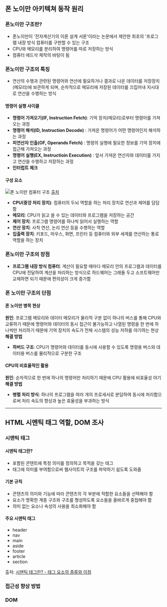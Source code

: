 ## 폰 노이만 아키텍쳐 동작 원리

### 폰노이만 구조란?

- 폰노이만이 '전자계산기의 이론 설계 서론'이라는 논문에서 제안한 최초의 '프로그램 내장 방식 컴퓨터를 구현할 수 있는 구조
- CPU와 메모리를 분리하여 명령어를 따로 저장하는 방식
- 컴퓨터 에드삭 제작의 바탕이 됨

### 폰노이만 구조의 특징

- 연산의 수행과 관련된 명령어와 연산에 필요하거나 결과로 나온 데이터를 저장장치(메모리)에 보관하게 되며, 순차적으로 메모리에 저장된 데이터를 끄집어내 지시대로 연산을 수행하는 방식

#### 명령어 실행 사이클

- **명령어 가져오기(IF, Instruction Fetch)**: 기억 장치(메모리)로부터 명령어를 가져오는 과정
- **명령어 해석(ID, Instruction Decode)** : 가져온 명령어가 어떤 명령어인지 해석하는 과정
- **피연산자 인출(OF, Operands Fetch)** : 명령의 실행에 필요한 정보를 기억 장치에 접근해 가져오는 과정
- **명령어 실행(EX, Instructioin Execution)** : 앞서 가져온 연산자와 데이터를 가지고 연산을 수행하고 저장하는 과정
- **인터럽트 체크**

#### 구성 요소

![폰 노이만 컴퓨터 구조](https://img1.daumcdn.net/thumb/R1280x0/?scode=mtistory2&fname=https%3A%2F%2Fblog.kakaocdn.net%2Fdn%2FbupjTX%2FbtrgnsgHKf9%2FAFF5V4IRsX8qE7c4Tzj7J1%2Fimg.png)
[출처](https://adeuran.tistory.com/20, "폰 노이만 컴퓨터 구조")

- **CPU(중앙 처리 장치)**: 컴퓨터의 두뇌 역할을 하는 처리 장치로 연산과 제어를 담담함
- **메모리**: CPU가 읽고 쓸 수 있는 데이터와 프로그램을 저장하는 공간
- **제어 장치**: 프로그램 명령어를 하나씩 읽어서 실행하는 역할
- **연산 장치**: 사칙 연산, 논리 연산 등을 수행하는 역할
- **입출력 장치**: 키포드, 마우스, 화면, 프린터 등 컴퓨터와 외부 세계를 연산하는 통로 역할을 하는 장치

### 폰노이만 구조의 장점

- **프로그램 내장 방식 컴퓨터**: 계산이 필요할 때마다 메모리 안의 프로그램과 데이터를 CPU에 전달하여 계산을 처리하는 방식으로 하드웨어는 그래돌 두고 소프트웨어만 교체하면 되기 때문에 편의성이 크게 증가함

### 폰 노이만 구조의 단점

#### 폰 노이만 병목 현상

**원인**: 프로그램 메모리와 데이터 메모리가 물리적 구분 없이 하나의 버스를 통해 CPU와 교류하기 때문에 명령어와 데이터의 동시 접근이 불가능하고 나열된 명령을 한 번에 하나씩만 처리하기 때문에 기억 장치의 속도가 전체 시스템의 성능 저하를 야기하는 현상
**해결 방법**

- **하버드 구조**: CPU가 명령어와 데이터를 동시에 사용할 수 있도록 명령용 버스와 데이터용 버스를 물리적으로 구분한 구조

#### CPU의 비효율적인 활용

**원인**: 순차적으로 한 번에 하나의 명령어만 처리하기 때문에 CPU 활용에 비효율성 야기
**해결 방법**

- **병렬 처리 방식**: 하나의 프로그램을 여러 개의 프로세서로 분담하여 동시에 처리함으로써 처리 속도의 향상과 높은 효율성을 부과하는 방식

---

## HTML 시멘틱 태그 역할, DOM 조사

### 시맨틱 태그

#### 시맨틱 태그란?

- 포함된 콘텐트에 특정 의미를 정의하고 목적을 갖는 태그
- 태그에 의미를 부여함으로써 웹사이트의 구조를 파악하기 쉽도록 도와줌

#### 기본 규칙

- 콘텐츠의 의미와 기능에 따라 콘텐츠의 각 부분에 적합한 요소들을 선택해야 함
- 요소가 명확한 계층 구조와 구조를 형성하도록 요소들을 올바르게 중첩해야 함
- 의미 없는 요소나 속성의 사용을 최소화해야 함

#### 주요 시맨틱 태그

- header
- nav
- main
- aside
- footer
- article
- section

출처: [시맨틱 태그란? - 태그 요소의 종류와 이점](https://seo.tbwakorea.com/blog/what-is-semantic-tag/)

### 접근성 향상 방법

### DOM
